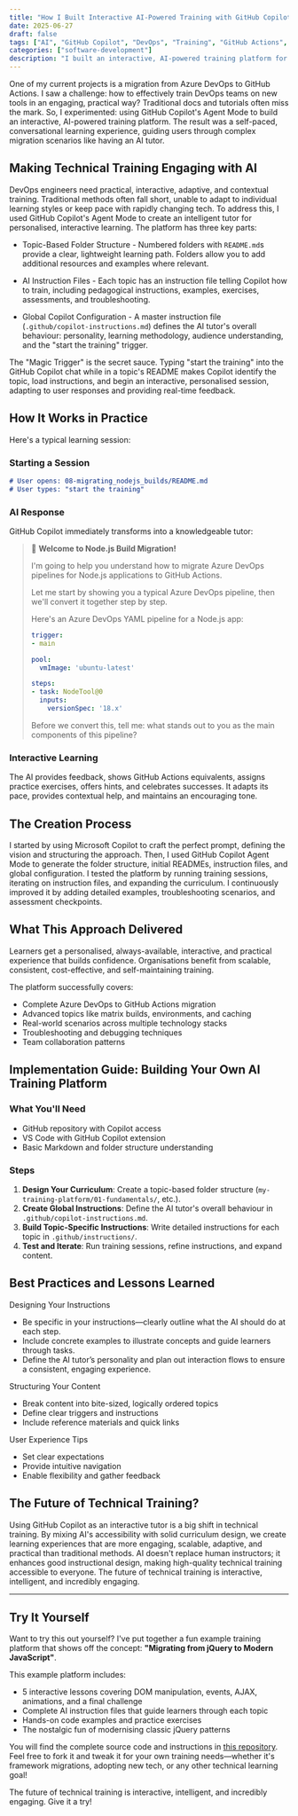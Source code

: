 ```yaml
---
title: "How I Built Interactive AI-Powered Training with GitHub Copilot"
date: 2025-06-27
draft: false
tags: ["AI", "GitHub Copilot", "DevOps", "Training", "GitHub Actions", "Azure DevOps"]
categories: ["software-development"]
description: "I built an interactive, AI-powered training platform for GitHub Actions migration using a new approach with GitHub Copilot Agent Mode. Here's how."
---
```


One of my current projects is a migration from Azure DevOps to GitHub Actions. I saw a challenge: how to effectively train DevOps teams on new tools in an engaging, practical way? Traditional docs and tutorials often miss the mark. So, I experimented: using GitHub Copilot's Agent Mode to build an interactive, AI-powered training platform. The result was a self-paced, conversational learning experience, guiding users through complex migration scenarios like having an AI tutor.

## Making Technical Training Engaging with AI

DevOps engineers need practical, interactive, adaptive, and contextual training. Traditional methods often fall short, unable to adapt to individual learning styles or keep pace with rapidly changing tech. To address this, I used GitHub Copilot's Agent Mode to create an intelligent tutor for personalised, interactive learning. The platform has three key parts:

* Topic-Based Folder Structure - Numbered folders with `README.md`s provide a clear, lightweight learning path. Folders allow you to add additional resources and examples where relevant.

* AI Instruction Files - Each topic has an instruction file telling Copilot how to train, including pedagogical instructions, examples, exercises, assessments, and troubleshooting.

* Global Copilot Configuration - A master instruction file (`.github/copilot-instructions.md`) defines the AI tutor's overall behaviour: personality, learning methodology, audience understanding, and the "start the training" trigger.

The "Magic Trigger" is the secret sauce. Typing "start the training" into the GitHub Copilot chat while in a topic's README makes Copilot identify the topic, load instructions, and begin an interactive, personalised session, adapting to user responses and providing real-time feedback.

## How It Works in Practice

Here's a typical learning session:

### Starting a Session

```markdown
# User opens: 08-migrating_nodejs_builds/README.md
# User types: "start the training"
```

### AI Response

GitHub Copilot immediately transforms into a knowledgeable tutor:

> 🚀 **Welcome to Node.js Build Migration!**
>
> I'm going to help you understand how to migrate Azure DevOps pipelines for Node.js applications to GitHub Actions.
>
> Let me start by showing you a typical Azure DevOps pipeline, then we'll convert it together step by step.
>
> Here's an Azure DevOps YAML pipeline for a Node.js app:
>
> ```yaml
> trigger:
> - main
>
> pool:
>   vmImage: 'ubuntu-latest'
>
> steps:
> - task: NodeTool@0
>   inputs:
>     versionSpec: '18.x'
> ```
>
> Before we convert this, tell me: what stands out to you as the main components of this pipeline?

### Interactive Learning

The AI provides feedback, shows GitHub Actions equivalents, assigns practice exercises, offers hints, and celebrates successes. It adapts its pace, provides contextual help, and maintains an encouraging tone.

## The Creation Process

I started by using Microsoft Copilot to craft the perfect prompt, defining the vision and structuring the approach. Then, I used GitHub Copilot Agent Mode to generate the folder structure, initial READMEs, instruction files, and global configuration. I tested the platform by running training sessions, iterating on instruction files, and expanding the curriculum. I continuously improved it by adding detailed examples, troubleshooting scenarios, and assessment checkpoints.

## What This Approach Delivered

Learners get a personalised, always-available, interactive, and practical experience that builds confidence. Organisations benefit from scalable, consistent, cost-effective, and self-maintaining training.

The platform successfully covers:

* Complete Azure DevOps to GitHub Actions migration
* Advanced topics like matrix builds, environments, and caching
* Real-world scenarios across multiple technology stacks
* Troubleshooting and debugging techniques
* Team collaboration patterns

## Implementation Guide: Building Your Own AI Training Platform

### What You'll Need

* GitHub repository with Copilot access
* VS Code with GitHub Copilot extension
* Basic Markdown and folder structure understanding

### Steps

1.  **Design Your Curriculum**: Create a topic-based folder structure (`my-training-platform/01-fundamentals/`, etc.).
2.  **Create Global Instructions**: Define the AI tutor's overall behaviour in `.github/copilot-instructions.md`.
3.  **Build Topic-Specific Instructions**: Write detailed instructions for each topic in `.github/instructions/`.
4.  **Test and Iterate**: Run training sessions, refine instructions, and expand content.

## Best Practices and Lessons Learned

Designing Your Instructions
* Be specific in your instructions—clearly outline what the AI should do at each step.
* Include concrete examples to illustrate concepts and guide learners through tasks.
* Define the AI tutor’s personality and plan out interaction flows to ensure a consistent, engaging experience.

Structuring Your Content
* Break content into bite-sized, logically ordered topics
* Define clear triggers and instructions
* Include reference materials and quick links

User Experience Tips
* Set clear expectations
* Provide intuitive navigation
* Enable flexibility and gather feedback

## The Future of Technical Training?

Using GitHub Copilot as an interactive tutor is a big shift in technical training. By mixing AI's accessibility with solid curriculum design, we create learning experiences that are more engaging, scalable, adaptive, and practical than traditional methods. AI doesn't replace human instructors; it enhances good instructional design, making high-quality technical training accessible to everyone. The future of technical training is interactive, intelligent, and incredibly engaging.

---

## Try It Yourself

Want to try this out yourself? I've put together a fun example training platform that shows off the concept: **"Migrating from jQuery to Modern JavaScript"**.

This example platform includes:
* 5 interactive lessons covering DOM manipulation, events, AJAX, animations, and a final challenge
* Complete AI instruction files that guide learners through each topic
* Hands-on code examples and practice exercises
* The nostalgic fun of modernising classic jQuery patterns

You will find the complete source code and instructions in [this repository](https://github.com/nickperkins/github-copilot-interactive-trainer-demo). Feel free to fork it and tweak it for your own training needs—whether it's framework migrations, adopting new tech, or any other technical learning goal!

The future of technical training is interactive, intelligent, and incredibly engaging. Give it a try!
